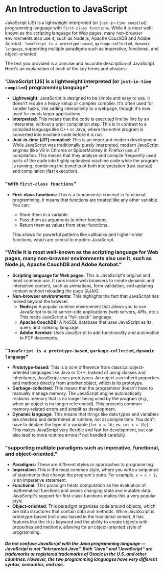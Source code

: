 # An Introduction to JavaScript

JavaScript (JS) is a lightweight interpreted (or `just-in-time compiled`) programming language with `first-class functions`. While it is most well-known as the scripting language for Web pages, many non-browser environments also use it, such as Node.js, Apache CouchDB and Adobe Acrobat.` JavaScript is a prototype-based`, `garbage-collected`, `dynamic language`, supporting multiple paradigms such as imperative, functional, and object-oriented.



The text you provided is a concise and accurate description of JavaScript. Here's an explanation of each of the key terms and phrases:

### "JavaScript (JS) is a lightweight interpreted (or `just-in-time compiled`) programming language"

* **Lightweight:** JavaScript is designed to be simple and easy to use. It doesn't require a heavy setup or complex compiler. It's often used for smaller tasks, like adding interactivity to a webpage, though it's now used for much larger applications.
* **Interpreted:** This means that the code is executed line by line by an interpreter, without a prior compilation step. This is in contrast to a compiled language like C++ or Java, where the entire program is converted into machine code before it is run.
* **Just-in-time (JIT) compiled:** This is an important modern development. While JavaScript was traditionally purely interpreted, modern JavaScript engines (like V8 in Chrome or SpiderMonkey in Firefox) use JIT compilation. This means that they analyze and compile frequently used parts of the code into highly optimized machine code while the program is running, combining the benefits of both interpretation (fast startup) and compilation (fast execution).

### "with `first-class functions`"

* **First-class functions:** This is a fundamental concept in functional programming. It means that functions are treated like any other variable. You can:
    * Store them in a variable.
    * Pass them as arguments to other functions.
    * Return them as values from other functions.

    This allows for powerful patterns like callbacks and higher-order functions, which are central to modern JavaScript.

### "While it is most well-known as the scripting language for Web pages, many non-browser environments also use it, such as Node.js, Apache CouchDB and Adobe Acrobat."

* **Scripting language for Web pages:** This is JavaScript's original and most common use. It runs inside web browsers to create dynamic and interactive content, such as animations, form validation, and updating content without reloading the page (AJAX).
* **Non-browser environments:** This highlights the fact that JavaScript has moved beyond the browser.
    * **Node.js:** A popular runtime environment that allows you to use JavaScript to build server-side applications (web servers, APIs, etc.). This made JavaScript a "full-stack" language.
    * **Apache CouchDB:** A NoSQL database that uses JavaScript as its query and indexing language.
    * **Adobe Acrobat:** Uses JavaScript to add functionality and automation to PDF documents.

### "`JavaScript is a prototype-based`, `garbage-collected`, `dynamic language`"

* **Prototype-based:** This is a core difference from classical object-oriented languages like Java or C++. Instead of using classes and inheritance, JavaScript uses prototypes. An object can inherit properties and methods directly from another object, which is its prototype.
* **Garbage-collected:** This means that the programmer doesn't have to manually manage memory. The JavaScript engine automatically reclaims memory that is no longer being used by the program (e.g., when an object is no longer referenced). This prevents common memory-related errors and simplifies development.
* **Dynamic language:** This means that things like data types and variables are checked and determined at runtime, not at compile time. You don't have to declare the type of a variable (`let x = 10;` vs. `int x = 10;`). This makes JavaScript very flexible and fast for development, but can also lead to more runtime errors if not handled carefully.

### "supporting multiple paradigms such as imperative, functional, and object-oriented."

* **Paradigms:** These are different styles or approaches to programming.
* **Imperative:** This is the most common style, where you write a sequence of statements that change the program's state. For example, `x = x + 1;` is an imperative statement.
* **Functional:** This paradigm treats computation as the evaluation of mathematical functions and avoids changing state and mutable data. JavaScript's support for first-class functions makes this a very popular style.
* **Object-oriented:** This paradigm organizes code around objects, which are data structures that contain data and methods. While JavaScript is prototype-based (not class-based in the traditional sense), it has features like the `this` keyword and the ability to create objects with properties and methods, allowing for an object-oriented style of programming.



##### Do not confuse JavaScript with the Java programming language — JavaScript is not "Interpreted Java". Both "Java" and "JavaScript" are trademarks or registered trademarks of Oracle in the U.S. and other countries. However, the two programming languages have very different syntax, semantics, and use.